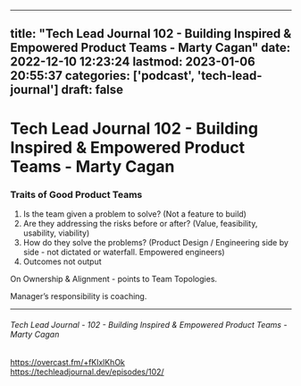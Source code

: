 
---
title: "Tech Lead Journal 102 - Building Inspired & Empowered Product Teams - Marty Cagan"
date: 2022-12-10 12:23:24
lastmod: 2023-01-06 20:55:37
categories: ['podcast', 'tech-lead-journal']
draft: false
---


# Tech Lead Journal 102 - Building Inspired & Empowered Product Teams - Marty Cagan
### Traits of Good Product Teams

1. Is the team given a problem to solve? (Not a feature to build)
2. Are they addressing the risks before or after? (Value, feasibility, usability, viability)
3. How do they solve the problems? (Product Design / Engineering side by side - not dictated or waterfall. Empowered engineers)
4. Outcomes not output

On Ownership & Alignment - points to Team Topologies.

Manager’s responsibility is coaching.

---
###### Tech Lead Journal - 102 - Building Inspired & Empowered Product Teams - Marty Cagan

https://overcast.fm/+fKlxlKhOk  
https://techleadjournal.dev/episodes/102/

<!-- #public #podcast #tech-lead-journal -->

<!-- {BearID:49D1C825-1694-47C1-BBD4-8AC6745DB16E-24277-0000173778C0DA7F} -->
